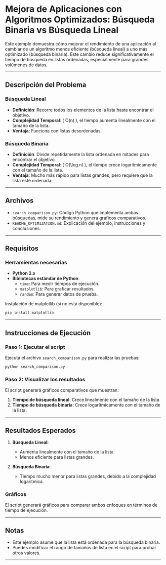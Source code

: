    
# Mejora de Aplicaciones con Algoritmos Optimizados: Búsqueda Binaria vs Búsqueda Lineal

Este ejemplo demuestra cómo mejorar el rendimiento de una aplicación al cambiar de un algoritmo menos eficiente (búsqueda lineal) a uno más optimizado (búsqueda binaria). Este cambio reduce significativamente el tiempo de búsqueda en listas ordenadas, especialmente para grandes volúmenes de datos.

---

## **Descripción del Problema**

### Búsqueda Lineal
- **Definición**: Recorre todos los elementos de la lista hasta encontrar el objetivo.
- **Complejidad Temporal**: \( O(n) \), el tiempo aumenta linealmente con el tamaño de la lista.
- **Ventaja**: Funciona con listas desordenadas.

### Búsqueda Binaria
- **Definición**: Divide repetidamente la lista ordenada en mitades para encontrar el objetivo.
- **Complejidad Temporal**: \( O(\log n) \), el tiempo crece logarítmicamente con el tamaño de la lista.
- **Ventaja**: Mucho más rápido para listas grandes, pero requiere que la lista esté ordenada.

---

## **Archivos**

- `search_comparison.py`: Código Python que implementa ambas búsquedas, mide su rendimiento y genera gráficos comparativos.
- `README_OPTIMIZATION.md`: Explicación del ejemplo, instrucciones y conclusiones.

---

## **Requisitos**

### Herramientas necesarias
- **Python 3.x**
- **Bibliotecas estándar de Python**:
  - `time`: Para medir tiempos de ejecución.
  - `matplotlib`: Para graficar resultados.
  - `random`: Para generar datos de prueba.

Instalación de matplotlib (si no está disponible):
```bash
pip install matplotlib
```

---

## **Instrucciones de Ejecución**

### Paso 1: Ejecutar el script
Ejecuta el archivo `search_comparison.py` para realizar las pruebas:
```bash
python search_comparison.py
```

### Paso 2: Visualizar los resultados
El script generará gráficos comparativos que muestran:
1. **Tiempo de búsqueda lineal**: Crece linealmente con el tamaño de la lista.
2. **Tiempo de búsqueda binaria**: Crece logarítmicamente con el tamaño de la lista.

---

## **Resultados Esperados**

1. **Búsqueda Lineal**:
   - Aumenta linealmente con el tamaño de la lista.
   - Menos eficiente para listas grandes.

2. **Búsqueda Binaria**:
   - Tiempo mucho menor para listas grandes, debido a la complejidad logarítmica.

### **Gráficos**
El script generará gráficos para comparar ambos enfoques en términos de tiempo de ejecución.

---

## **Notas**

- Este ejemplo asume que la lista está ordenada para la búsqueda binaria.
- Puedes modificar el rango de tamaños de lista en el script para probar otros valores.

---

